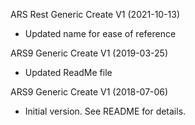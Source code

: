 ARS Rest Generic Create V1 (2021-10-13)
* Updated name for ease of reference

ARS9 Generic Create V1 (2019-03-25)
* Updated ReadMe file

ARS9 Generic Create V1 (2018-07-06)
* Initial version.  See README for details.

